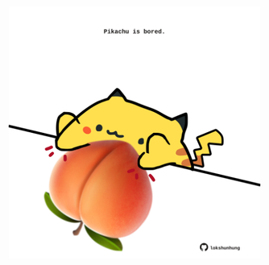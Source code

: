 <!-- built at 19/02/2022, 08:01:07 UTC -->
<p align="center">
  <img width="500" height="500" src="./ReadmeImage.svg">
</p>
